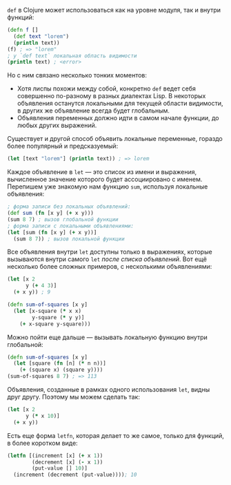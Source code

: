 `def` в Clojure может использоваться как на уровне модуля, так и внутри функций:

```clojure
(defn f []
  (def text "lorem")
  (println text))
(f) ; => "lorem"
; у `def text` локальная область видимости
(println text) ; <error>
```

Но с ним связано несколько тонких моментов:

* Хотя лиспы похожи между собой, конкретно `def` ведет себя совершенно по-разному в разных диалектах Lisp. В некоторых объявления останутся локальными для текущей области видимости, в других же объявление всегда будет глобальным.
* Объявления переменных должно идти в самом начале функции, до любых других выражений.

Существует и другой способ объявить локальные переменные, гораздо более популярный и предсказуемый:

```clojure
(let [text "lorem"] (println text)) ; => lorem
```

Каждое объявление в `let` — это список из имени и выражения, вычисленное значение которого будет ассоциировано с именем. Перепишем уже знакомую нам функцию `sum`, используя локальные объявления:

```clojure
; форма записи без локальных объявлений:
(def sum (fn [x y] (+ x y)))
(sum 8 7) ; вызов глобальной функции
; форма записи с локальными объявлениями:
(let [sum (fn [x y] (+ x y))]
  (sum 8 7)) ; вызов локальной функции
```

Все объявления внутри `let` доступны только в выражениях, которые вызываются внутри самого `let` *после списка объявлений*. Вот ещё несколько более сложных примеров, с несколькими объявлениями:

```clojure
(let [x 2
      y (+ 4 3)]
  (+ x y)) ; 9
```

```clojure
(defn sum-of-squares [x y]
  (let [x-square (* x x)
        y-square (* y y)]
    (+ x-square y-square)))
```

Можно пойти еще дальше — вызывать локальную функцию внутри глобальной:

```clojure
(defn sum-of-squares [x y]
  (let [square (fn [n] (* n n))]
    (+ (square x) (square y))))
(sum-of-squares 8 7) ; => 113
```

Объявления, созданные в рамках одного использования `let`, видны друг другу. Поэтому мы можем сделать так:

```clojure
(let [x 2
      y (* x 10)]
  (+ x y))
```

Есть еще форма `letfn`, которая делает то же самое, только для функций, в более коротком виде:

```clojure
(letfn [(increment [x] (+ x 1))
        (decrement [x] (- x 1))
        (put-value [] 10)]
  (increment (decrement (put-value)))); 10
```
